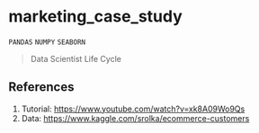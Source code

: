 # marketing_case_study
`PANDAS` `NUMPY` `SEABORN`
> Data Scientist Life Cycle

## References
1. Tutorial: https://www.youtube.com/watch?v=xk8A09Wo9Qs
2. Data: https://www.kaggle.com/srolka/ecommerce-customers
